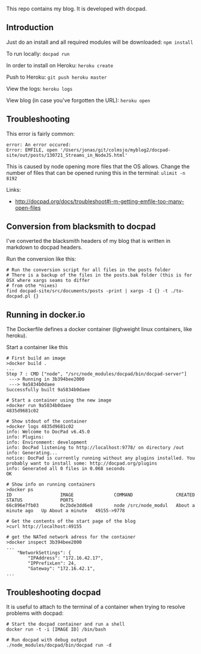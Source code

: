 This repo contains my blog. It is developed with docpad.


Introduction
-----------

Just do an install and all required modules will be downloaded: `npm install`

To run locally: `docpad run`

In order to install on Heroku: `heroku create`

Push to Heroku: `git push heroku master`

View the logs: `heroku logs`

View blog (in case you've forgotten the URL): `heroku open`



Troubleshooting
---------------

This error is fairly common:

```
error: An error occured: 
Error: EMFILE, open '/Users/jonas/git/colmsjo/myblog2/docpad-site/out/posts/130721_Streams_in_NodeJS.html'
```

This is caused by node opening more files that the OS allows. Change the number of files that can be opened
runing this in the terminal: `ulimit -n 8192`


Links:

 * http://docpad.org/docs/troubleshoot#i-m-getting-emfile-too-many-open-files



Conversion from blacksmith to docpad
------------------------------------

I've converted the blacksmith headers of my blog that is written in markdown to docpad headers.

Run the conversion like this:

```
# Run the conversion script for all files in the posts folder
# There is a backup of the files in the posts.bak folder (this is for OSX where xargs seams to differ
# from othe *nixes)
find docpad-site/src/documents/posts -print | xargs -I {} -t ./to-docpad.pl {}
```


Running in docker.io
--------------------

The Dockerfile defines a docker container (lighweight linux containers, like heroku).

Start a container like this

```
# First build an image
>docker build .
...
Step 7 : CMD ["node", "/src/node_modules/docpad/bin/docpad-server"]
 ---> Running in 3b394bee2000
 ---> 9a5834b0daee
Successfully built 9a5834b0daee

# Start a container using the new image
>docker run 9a5834b0daee
4835d9681c02

# Show stdout of the container
>docker logs 4835d9681c02
info: Welcome to DocPad v6.45.0
info: Plugins: 
info: Environment: development
info: DocPad listening to http://localhost:9778/ on directory /out
info: Generating...
notice: DocPad is currently running without any plugins installed. You probably want to install some: http://docpad.org/plugins
info: Generated all 0 files in 0.068 seconds
OK

# Show info on running containers
>docker ps
ID                  IMAGE               COMMAND                CREATED              STATUS              PORTS
66c896e7fb03        0c2bde3dd6e8        node /src/node_modul   About a minute ago   Up About a minute   49155->9778         

# Get the contents of the start page of the blog
>curl http://localhost:49155

# get the NATed network adress for the container
>docker inspect 3b394bee2000
...
    "NetworkSettings": {
        "IPAddress": "172.16.42.17",
        "IPPrefixLen": 24,
        "Gateway": "172.16.42.1",
...

```


## Troubleshooting docpad

It is useful to attach to the terminal of a container when trying to resolve problems with docpad:

```
# Start the docpad container and run a shell
docker run -t -i [IMAGE ID] /bin/bash

# Run docpad with debug output
./node_modules/docpad/bin/docpad run -d

```
